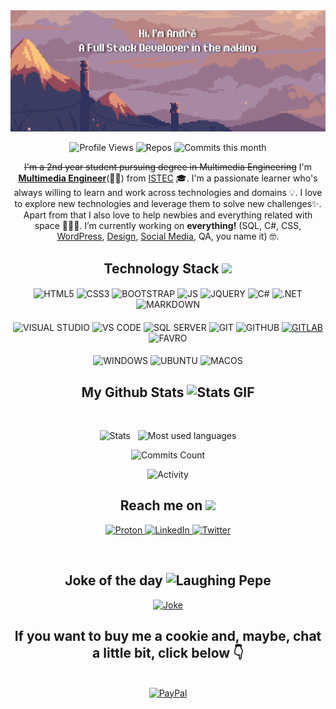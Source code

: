 <img alt="Welcome Banner!" src="https://github.com/andrenevesgomes/andrenevesgomes/blob/main/Images/banner-GH-2.png" />

<p align="center">
 <img alt="Profile Views" src="https://gpvc.arturio.dev/andrenevesgomes"/> 
 <!-- <img src="https://badges.pufler.dev/years/andrenevesgomes"/> -->
 <img alt="Repos" src="https://badges.pufler.dev/repos/andrenevesgomes"/>
 <img alt="Commits this month" src="https://badges.pufler.dev/commits/monthly/andrenevesgomes" />
</p>

<p align="center">
 <s>I'm a 2nd year student pursuing degree in Multimedia Engineering</s> I'm <b><u>Multimedia Engineer</u></b>(🥳🎉) from <a href="https://www.istec.pt/index.php/en/eng_engenharia-multimedia">ISTEC</a> 🎓. I'm a passionate learner who's always willing to learn and work across technologies and domains 💡. I love to explore new technologies and leverage them to solve new challenges✨. Apart from that I also love to help newbies and everything related with space 👨🏻‍💻. I’m currently working on <b>everything!</b> (SQL, C#, CSS, <a href="http://bit.ly/projeto-europeu" target="_blank">WordPress</a>, <a href="http://bit.ly/Behance-Andre" target="_blank">Design</a>, <a href="http://bit.ly/linkedin-altyra" target="_blank">Social Media</a>, QA, you name it) 🤓.
</p>  

<h2 align="center">Technology Stack <img src="https://media.tenor.com/images/4f3cbf79126b8ca4442fe7612cf09783/tenor.gif" width="25"></h2>

<!-- #region LANGUAGES & FRAMEWORKS -->
#### 
<p align="center"> 
<img alt="HTML5" src="https://img.shields.io/badge/HTML5-E34F26?style=for-the-badge&logo=html5&logoColor=white"/>
<img alt="CSS3" src="https://img.shields.io/badge/CSS3-1572B6?style=for-the-badge&logo=css3&logoColor=white"/>
<img alt="BOOTSTRAP" src="https://img.shields.io/badge/Bootstrap-563D7C?style=for-the-badge&logo=bootstrap&logoColor=white"/>
<img alt="JS" src="https://img.shields.io/badge/JavaScript-F7DF1E?style=for-the-badge&logo=javascript&logoColor=black"/>
<img alt="JQUERY" src="https://img.shields.io/badge/jQuery-0769AD?style=for-the-badge&logo=jquery&logoColor=white"/>
<img alt="C#" src="https://img.shields.io/badge/C%23-239120?style=for-the-badge&logo=c-sharp&logoColor=white"/>
<img alt=".NET" src="https://img.shields.io/badge/.NET-5C2D91?style=for-the-badge&logo=.net&logoColor=white"/>
<img alt="MARKDOWN" src="https://img.shields.io/badge/Markdown-000000?style=for-the-badge&logo=markdown&logoColor=white"/>
</p>
<!-- #endregion -->

<!-- #region TOOLS -->
#### 
<p align="center"> 
<img alt="VISUAL STUDIO" src="https://img.shields.io/badge/Visual_Studio-6c4ea4?style=for-the-badge&logo=visualstudio&logoColor=white"/>
<img alt="VS CODE" src="https://img.shields.io/badge/VS_Code-0078d7?style=for-the-badge&logo=visualstudio&logoColor=white"/>
<img alt="SQL SERVER" src="https://img.shields.io/badge/Microsoft_SQL_Server-CC2927?style=for-the-badge&logo=microsoft-sql-server&logoColor=white"/>
<img alt="GIT" src="https://img.shields.io/badge/Git-E34F26?style=for-the-badge&logo=git&logoColor=white"/>
<img alt="GITHUB" src="https://img.shields.io/badge/GitHub-100000?style=for-the-badge&logo=github&logoColor=white"/>
<a href="https://gitlab.com/theandregomes"><img alt="GITLAB" src="https://img.shields.io/badge/GitLab-330F63?style=for-the-badge&logo=gitlab&logoColor=white"></a>
<img alt="FAVRO" src="https://img.shields.io/badge/FAVRO-512da8?style=for-the-badge&logo=FAVRO&logoColor=white"/>
</p> 
<!-- #endregion -->

<!-- #region OS -->
#### 
<p align="center"> 
<img alt="WINDOWS" src="https://img.shields.io/badge/Windows-0078D6?style=for-the-badge&logo=windows&logoColor=white"/>
<img alt="UBUNTU" src="https://img.shields.io/badge/Ubuntu-E95420?style=for-the-badge&logo=ubuntu&logoColor=white"/>
<img alt="MACOS" src="https://img.shields.io/badge/Macos-666666?style=for-the-badge&logo=apple&logoColor=white"/>
</p>
<!-- #endregion -->


<h2 align="center">
  My Github Stats <img alt="Stats GIF" src="https://media.tenor.com/images/18356ed09a7d70afb336939d5f34b572/tenor.gif" width="25">
</h2>
 
<br>

<p align = "center">
  <img alt="Stats" height="185em" src="https://github-readme-stats.vercel.app/api?username=andrenevesgomes&count_private=true&include_all_commits=true&show_icons=true&hide_border=true&theme=react" />
    &nbsp
    <img alt="Most used languages" height="185em" src="https://github-readme-stats.vercel.app/api/top-langs/?username=andrenevesgomes&count_private=true&exclude_repo=42-Subjects&show_icons=true&hide_border=true&layout=compact&langs_count=8&theme=react" />
</p>

<p align = "center">
 <img alt="Commits Count" src="https://github-readme-streak-stats.herokuapp.com/?user=andrenevesgomes&count_private=true&show_icons=true&locale=en&layout=compact&theme=react&line_height=0" />
</p> 

<p align = "center">
 <img alt="Activity" src="https://activity-graph.herokuapp.com/graph?username=andrenevesgomes&count_private=true&theme=react-dark">
</p> 

<h2 align="center">Reach me on <img src="https://media1.giphy.com/media/rcPN2OGKSj80ZGRnNM/giphy.gif?cid=790b7611bc04242dc7de48dcafc71bcaab84f4d77c51ccd6&rid=giphy.gif&ct=s" width="50"></h2>

<p align="center">
  
<a href="mailto:andreneves.gomes@protonmail.com?subject=Hi!👋">
  <img alt="Proton" src="https://img.shields.io/badge/ProtonMail-8B89CC?style=for-the-badge&logo=protonmail&logoColor=white">
</a>
<a href="http://bit.ly/LinkedIn-Andre">
  <img alt="LinkedIn" src="https://img.shields.io/badge/LinkedIn-0077B5?style=for-the-badge&logo=linkedin&logoColor=white">
</a>
 <a href="https://twitter.com/theandregomes">
  <img alt="Twitter" src="https://img.shields.io/badge/Twitter-1DA1F2?style=for-the-badge&logo=twitter&logoColor=white">
</a>

</p>

<br>

<h2 align="center">Joke of the day <img alt="Laughing Pepe" src="https://media.tenor.com/images/11a861537061cf0230cf9760dc8d1195/tenor.gif" width="25"></h2>
<div align="center">
  

<a href="https://readme-jokes.vercel.app/api">
  <img alt="Joke" src="https://readme-jokes.vercel.app/api" width="357px">
</a>
</div>


<div align="center">
 
## **If you want to buy me a cookie and, maybe, chat a little bit, click below** 👇
<br>

<a href="https://www.paypal.com/paypalme/theandregomes/0.50usd">
  <img alt="PayPal" src="https://raw.githubusercontent.com/andreostrovsky/donate-with-paypal/925c5a9e397363c6f7a477973fdeed485df5fdd9/blue.svg" width="357px">
</a>
 

 
</div>


